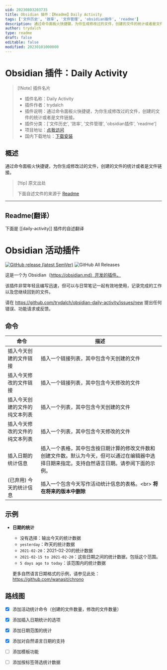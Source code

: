 ```yaml
---
uid: 20230803203735
title: Obsidian 插件：【Readme】Daily Activity
tags: ['文件历史', '效率', '文件管理', 'obsidian插件', 'readme']
description: 通过命令面板火快捷键，为你生成修改过的文件，创建的文件的统计或者是文件链接。
author: trydalch
type: readme
draft: false
editable: false
modified: 20230101000000
---
```


# Obsidian 插件：Daily Activity

> [!Note] 插件名片
> - 插件名称：Daily Activity
> - 插件作者：trydalch
> - 插件说明：通过命令面板火快捷键，为你生成修改过的文件，创建的文件的统计或者是文件链接。
> - 插件分类：['文件历史', '效率', '文件管理', 'obsidian插件', 'readme']
> - 项目地址：[点我访问](https://github.com/trydalch/obsidian-daily-activity)
> - 国内下载地址：[下载安装](https://pkmer.cn/products/plugin/pluginMarket/?daily-activity)

## 概述

通过命令面板火快捷键，为你生成修改过的文件，创建的文件的统计或者是文件链接。



> [!tip] 原文出处
> 
>下面自述文件的来源于 [Readme](https://ghproxy.net/https://raw.githubusercontent.com/trydalch/obsidian-daily-activity/master/README.md)
> 

---

## Readme(翻译）

下面是 [[daily-activity]] 插件的自述翻译


# Obsidian 活动插件

[![GitHub release (latest SemVer)](https://img.shields.io/github/v/release/trydalch/obsidian-daily-activity?style=for-the-badge&sort=semver)](https://github.com/trydalch/obsidian-daily-activity/releases/latest)
![GitHub All Releases](https://img.shields.io/github/downloads/trydalch/obsidian-daily-activity/total?style=for-the-badge)

这是一个为 Obsidian（https://obsidian.md）开发的插件。

该插件非常年轻且编写迅速，但可以与日常笔记一起有效地使用，记录完成的工作以及您继续回到的文件。

请在 https://github.com/trydalch/obsidian-daily-activity/issues/new 提出任何错误、功能请求或反馈。

## 命令

| 命令                                 | 描述                                                                                                                                                                                                      |
| --------------------------------------- | ---------------------------------------------------------------------------------------------------------------------------------------------------------------------------------------------------------------- |
| 插入今天创建的文件链接            | 插入一个链接列表，其中包含今天创建的文件                                                                                                                                                                   |
| 插入今天修改的文件链接           | 插入一个链接列表，其中包含今天修改的文件                                                                                                                                                                  |
| 插入今天创建的文件的纯文本列表  | 插入一个列表，其中包含今天创建的文件                                                                                                                                                                            |
| 插入今天修改的文件的纯文本列表 | 插入一个列表，其中包含今天修改的文件                                                                                                                                                                           |
| 插入日期的统计信息                          | 插入一个表格，其中包含按日期计算的修改文件数和创建文件数。默认为今天，但可以通过在编辑器中选择日期来指定。支持自然语言日期。请参阅下面的示例。 |
| (已弃用) 今天的统计信息              | 插入一个包含今天写作活动统计信息的表格。<br\> **将在将来的版本中删除**                                                                                                      |

## 示例
- **日期的统计**
  - 没有选择：输出今天的统计数据
  - `yesterday`：昨天的统计数据
  - `2021-02-20`：2021-02-20的统计数据
  - `2021-02-15 to 2021-02-20`：这些日期之间的统计数据，包括这个范围。
  - `5 days ago to today`：该范围内的统计数据

  更多自然语言日期格式的示例，请参见此处：https://github.com/wanasit/chrono

## 路线图

- [x] 添加活动统计命令（创建的文件数量，修改的文件数量）
- [x] 添加插入日期统计的选项
- [x] 添加日期范围的统计
- [x] 添加对自然语言日期的支持
- [ ] 添加模板功能
- [ ] 添加按标签筛选统计数据




